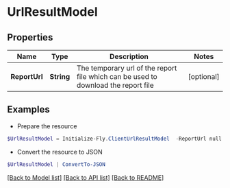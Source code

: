 # UrlResultModel
## Properties

Name | Type | Description | Notes
------------ | ------------- | ------------- | -------------
**ReportUrl** | **String** | The temporary url of the report file which can be used to download the report file | [optional] 

## Examples

- Prepare the resource
```powershell
$UrlResultModel = Initialize-Fly.ClientUrlResultModel  -ReportUrl null
```

- Convert the resource to JSON
```powershell
$UrlResultModel | ConvertTo-JSON
```

[[Back to Model list]](../README.md#documentation-for-models) [[Back to API list]](../README.md#documentation-for-api-endpoints) [[Back to README]](../README.md)
